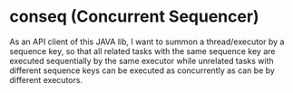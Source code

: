 # conseq (Concurrent Sequencer)

As an API client of this JAVA lib, I want to summon a thread/executor by a sequence key, so that all related tasks with the same sequence key are executed sequentially by the same executor while unrelated tasks with different sequence keys can be executed as concurrently as can be by different executors.
